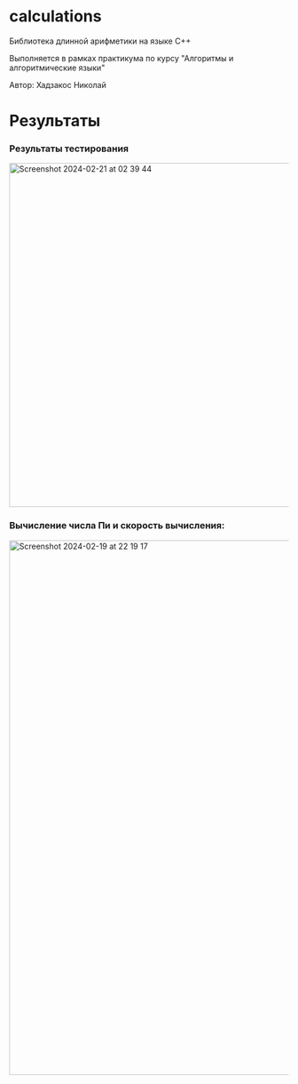 # calculations
Библиотека длинной арифметики на языке С++

Выполняется в рамках практикума по курсу "Алгоритмы и алгоритмические языки"

Автор: Хадзакос Николай

# Результаты
### Результаты тестирования
<img width="619" alt="Screenshot 2024-02-21 at 02 39 44" src="https://github.com/khadzakos/calculations/assets/48355066/75f5c012-fa1d-4fe7-9f61-7feeb03c2f04">

### Вычисление числа Пи и скорость вычисления:
<img width="962" alt="Screenshot 2024-02-19 at 22 19 17" src="https://github.com/khadzakos/calculations/assets/48355066/cbc962ae-0f7f-4f75-befc-2e647ca4c0bf">


